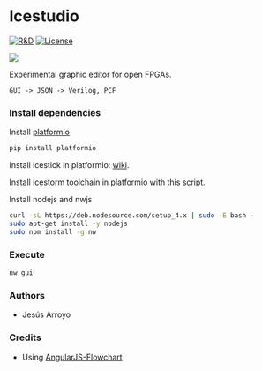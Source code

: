 # Icestudio

[![R&D](https://img.shields.io/badge/-R%26D-brightgreen.svg)](https://github.com/Jesus89/icestudio)
[![License](http://img.shields.io/:license-gpl-blue.svg)](http://opensource.org/licenses/GPL-2.0)

![][icestudio]

Experimental graphic editor for open FPGAs.

    GUI -> JSON -> Verilog, PCF

### Install dependencies

Install [platformio](platformio.org)
```bash
pip install platformio
```

Install icestick in platformio: [wiki](https://github.com/bqlabs/Platformio-FPGA/wiki/Platformio-FPGA-wiki-home).

Install icestorm toolchain in platformio with this [script](https://github.com/bqlabs/Platformio-FPGA/blob/master/build-toolchain.sh).

Install nodejs and nwjs
```bash
curl -sL https://deb.nodesource.com/setup_4.x | sudo -E bash -
sudo apt-get install -y nodejs
sudo npm install -g nw
```

### Execute

```bash
nw gui
```

### Authors

* Jesús Arroyo

### Credits

* Using [AngularJS-Flowchart](https://github.com/codecapers/AngularJS-FlowChart)

[icestudio]: doc/icestudio.gif
